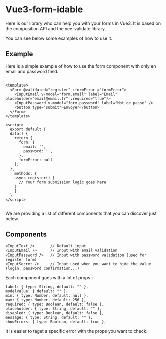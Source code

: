 # Vue3-form-idable

Here is our library who can help you with your forms in Vue3. It is based on the composition API and the vee-validate library.

You can see below some examples of how to use it.


## Example

Here is a simple example of how to use the form component with only en email and password field.

```vue

<template>
  <Form @validated="register" :formError ="formError">
    <InputEmail v-model="form.email" label="Email" placeholder="email@email.fr" :required="true"/>
    <InputPassword v-model="form.password" label="Mot de passe" />
    <button type="submit">Envoyer</button>
  </Form>
</template>

<script>
  export default {
  data() {
    return {
      form: {
        email: '',
        password: '',
      },
      formError: null
    };
  },
    methods: {
    async register() {
      // Your form submission logic goes here
    }
    }
  }
</script>
    
```

We are providing a list of different components that you can discover just below.

## Components

```vue
<InputText />       // Default input
<InputEmail />      // Input with email validation
<InputPassword />   // Input with password validation (used for register form)
<InputSecret />     // Input used when you want to hide the value (login, password confirmation...)
```

Each component goes with a lot of props : 

```vue
label: { type: String, default: "" },
modelValue: { default: "" },
min: { type: Number, default: null },
max: { type: Number, default: 256 },
required: { type: Boolean, default: false },
placeholder: { type: String, default: "" },
disabled: { type: Boolean, default: false },
message: { type: String, default: "" },
showErrors: { type: Boolean, default: true },
```

It is easier to taget a specific error with the props you want to check.
